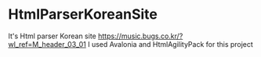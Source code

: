 # HtmlParserKoreanSite
It's Html parser Korean site https://music.bugs.co.kr/?wl_ref=M_header_03_01
I used Avalonia and HtmlAgilityPack for this project
